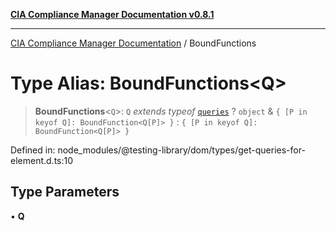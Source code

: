 [**CIA Compliance Manager Documentation v0.8.1**](../README.md)

***

[CIA Compliance Manager Documentation](../globals.md) / BoundFunctions

# Type Alias: BoundFunctions\<Q\>

> **BoundFunctions**\<`Q`\>: `Q` *extends* *typeof* [`queries`](../namespaces/queries/README.md) ? `object` & `{ [P in keyof Q]: BoundFunction<Q[P]> }` : `{ [P in keyof Q]: BoundFunction<Q[P]> }`

Defined in: node\_modules/@testing-library/dom/types/get-queries-for-element.d.ts:10

## Type Parameters

• **Q**
